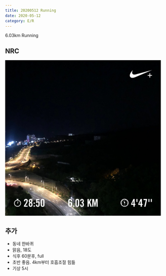 ```yaml
---
title: 20200512 Running 
date: 2020-05-12
category: E/R
---
```


6.03km Running

## NRC

![20200512](/img/20200512.jpg)

## 추가

*   동네 한바퀴
*   맑음, 18도
*   식후 60분후, full
*   초반 좋음. 4km부터 호흡조절 힘듦
*   기상 5시
